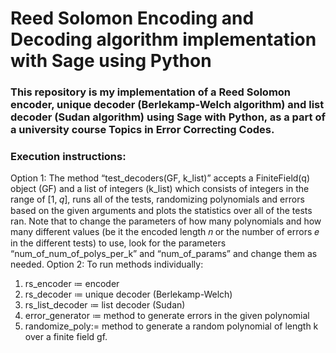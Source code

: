 # Reed Solomon Encoding and Decoding algorithm implementation with Sage using Python

### This repository is my implementation of a Reed Solomon encoder, unique decoder (Berlekamp-Welch algorithm) and list decoder (Sudan algorithm) using Sage with Python, as a part of a university course Topics in Error Correcting Codes.

### Execution instructions:
Option 1: The method “test_decoders(GF, k_list)” accepts a FiniteField(q) object (GF) and
a list of integers (k_list) which consists of integers in the range of [1, 𝑞], runs all of the
tests, randomizing polynomials and errors based on the given arguments and plots the
statistics over all of the tests ran.
Note that to change the parameters of how many polynomials and how many different
values (be it the encoded length 𝑛 or the number of errors 𝑒 in the different tests) to use,
look for the parameters “num_of_num_of_polys_per_k” and “num_of_params” and
change them as needed.
Option 2: To run methods individually:
1. rs_encoder ≔ encoder
2. rs_decoder ≔ unique decoder (Berlekamp-Welch)
3. rs_list_decoder ≔ list decoder (Sudan)
4. error_generator ≔ method to generate errors in the given polynomial
5. randomize_poly:= method to generate a random polynomial of length k over a
finite field gf.
